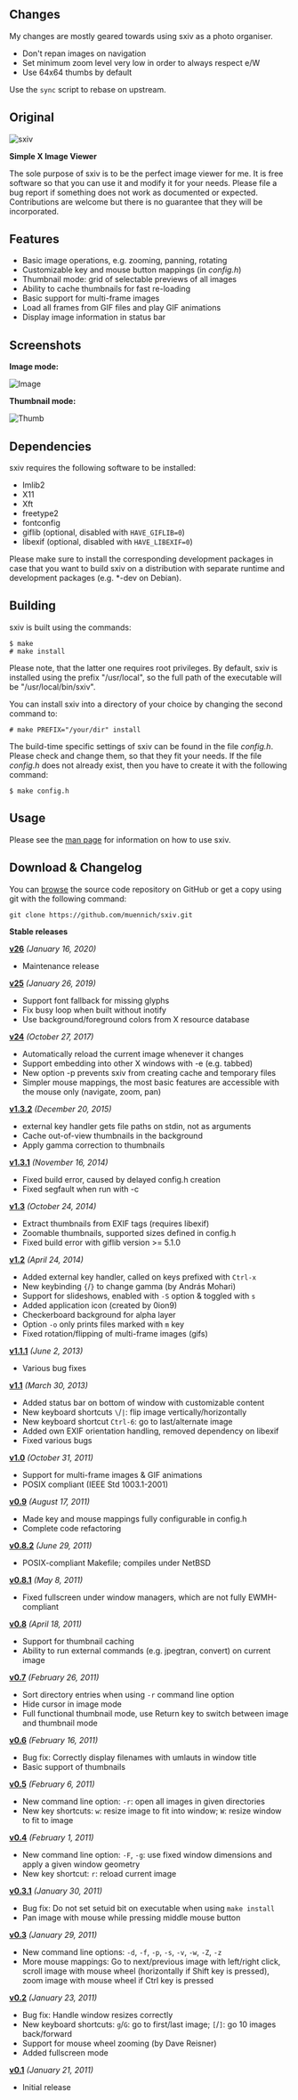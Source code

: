 Changes
-------

My changes are mostly geared towards using sxiv as a photo organiser.

* Don't repan images on navigation
* Set minimum zoom level very low in order to always respect e/W
* Use 64x64 thumbs by default

Use the `sync` script to rebase on upstream.

Original
--------
![sxiv](http://muennich.github.com/sxiv/img/logo.png "sxiv")

**Simple X Image Viewer**

The sole purpose of sxiv is to be the perfect image viewer for me. It is free
software so that you can use it and modify it for your needs. Please file a bug
report if something does not work as documented or expected. Contributions are
welcome but there is no guarantee that they will be incorporated.


Features
--------

* Basic image operations, e.g. zooming, panning, rotating
* Customizable key and mouse button mappings (in *config.h*)
* Thumbnail mode: grid of selectable previews of all images
* Ability to cache thumbnails for fast re-loading
* Basic support for multi-frame images
* Load all frames from GIF files and play GIF animations
* Display image information in status bar


Screenshots
-----------

**Image mode:**

![Image](http://muennich.github.io/sxiv/img/image.png "Image mode")

**Thumbnail mode:**

![Thumb](http://muennich.github.io/sxiv/img/thumb.png "Thumb mode")


Dependencies
------------

sxiv requires the following software to be installed:

  * Imlib2
  * X11
  * Xft
  * freetype2
  * fontconfig
  * giflib (optional, disabled with `HAVE_GIFLIB=0`)
  * libexif (optional, disabled with `HAVE_LIBEXIF=0`)

Please make sure to install the corresponding development packages in case that
you want to build sxiv on a distribution with separate runtime and development
packages (e.g. *-dev on Debian).


Building
--------

sxiv is built using the commands:

    $ make
    # make install

Please note, that the latter one requires root privileges.
By default, sxiv is installed using the prefix "/usr/local", so the full path
of the executable will be "/usr/local/bin/sxiv".

You can install sxiv into a directory of your choice by changing the second
command to:

    # make PREFIX="/your/dir" install

The build-time specific settings of sxiv can be found in the file *config.h*.
Please check and change them, so that they fit your needs.
If the file *config.h* does not already exist, then you have to create it with
the following command:

    $ make config.h


Usage
-----

Please see the [man page](http://muennich.github.com/sxiv/sxiv.1.html) for
information on how to use sxiv.


Download & Changelog
--------------------

You can [browse](https://github.com/muennich/sxiv) the source code repository
on GitHub or get a copy using git with the following command:

    git clone https://github.com/muennich/sxiv.git

**Stable releases**

**[v26](https://github.com/muennich/sxiv/archive/v26.tar.gz)**
*(January 16, 2020)*

  * Maintenance release

**[v25](https://github.com/muennich/sxiv/archive/v25.tar.gz)**
*(January 26, 2019)*

  * Support font fallback for missing glyphs
  * Fix busy loop when built without inotify
  * Use background/foreground colors from X resource database

**[v24](https://github.com/muennich/sxiv/archive/v24.tar.gz)**
*(October 27, 2017)*

  * Automatically reload the current image whenever it changes
  * Support embedding into other X windows with -e (e.g. tabbed)
  * New option -p prevents sxiv from creating cache and temporary files
  * Simpler mouse mappings, the most basic features are accessible with the
    mouse only (navigate, zoom, pan)

**[v1.3.2](https://github.com/muennich/sxiv/archive/v1.3.2.tar.gz)**
*(December 20, 2015)*

  * external key handler gets file paths on stdin, not as arguments
  * Cache out-of-view thumbnails in the background
  * Apply gamma correction to thumbnails

**[v1.3.1](https://github.com/muennich/sxiv/archive/v1.3.1.tar.gz)**
*(November 16, 2014)*

  * Fixed build error, caused by delayed config.h creation
  * Fixed segfault when run with -c

**[v1.3](https://github.com/muennich/sxiv/archive/v1.3.tar.gz)**
*(October 24, 2014)*

  * Extract thumbnails from EXIF tags (requires libexif)
  * Zoomable thumbnails, supported sizes defined in config.h
  * Fixed build error with giflib version >= 5.1.0

**[v1.2](https://github.com/muennich/sxiv/archive/v1.2.tar.gz)**
*(April 24, 2014)*

  * Added external key handler, called on keys prefixed with `Ctrl-x`
  * New keybinding `{`/`}` to change gamma (by András Mohari)
  * Support for slideshows, enabled with `-S` option & toggled with `s`
  * Added application icon (created by 0ion9)
  * Checkerboard background for alpha layer
  * Option `-o` only prints files marked with `m` key
  * Fixed rotation/flipping of multi-frame images (gifs)

**[v1.1.1](https://github.com/muennich/sxiv/archive/v1.1.1.tar.gz)**
*(June 2, 2013)*

  * Various bug fixes

**[v1.1](https://github.com/muennich/sxiv/archive/v1.1.tar.gz)**
*(March 30, 2013)*

  * Added status bar on bottom of window with customizable content
  * New keyboard shortcuts `\`/`|`: flip image vertically/horizontally
  * New keyboard shortcut `Ctrl-6`: go to last/alternate image
  * Added own EXIF orientation handling, removed dependency on libexif
  * Fixed various bugs

**[v1.0](https://github.com/muennich/sxiv/archive/v1.0.tar.gz)**
*(October 31, 2011)*

  * Support for multi-frame images & GIF animations
  * POSIX compliant (IEEE Std 1003.1-2001)

**[v0.9](https://github.com/muennich/sxiv/archive/v0.9.tar.gz)**
*(August 17, 2011)*

  * Made key and mouse mappings fully configurable in config.h
  * Complete code refactoring

**[v0.8.2](https://github.com/muennich/sxiv/archive/v0.8.2.tar.gz)**
*(June 29, 2011)*

  * POSIX-compliant Makefile; compiles under NetBSD

**[v0.8.1](https://github.com/muennich/sxiv/archive/v0.8.1.tar.gz)**
*(May 8, 2011)*

  * Fixed fullscreen under window managers, which are not fully EWMH-compliant

**[v0.8](https://github.com/muennich/sxiv/archive/v0.8.tar.gz)**
*(April 18, 2011)*

  * Support for thumbnail caching
  * Ability to run external commands (e.g. jpegtran, convert) on current image

**[v0.7](https://github.com/muennich/sxiv/archive/v0.7.tar.gz)**
*(February 26, 2011)*

  * Sort directory entries when using `-r` command line option
  * Hide cursor in image mode
  * Full functional thumbnail mode, use Return key to switch between image and
    thumbnail mode

**[v0.6](https://github.com/muennich/sxiv/archive/v0.6.tar.gz)**
*(February 16, 2011)*

  * Bug fix: Correctly display filenames with umlauts in window title
  * Basic support of thumbnails

**[v0.5](https://github.com/muennich/sxiv/archive/v0.5.tar.gz)**
*(February 6, 2011)*

  * New command line option: `-r`: open all images in given directories
  * New key shortcuts: `w`: resize image to fit into window; `W`: resize window
    to fit to image

**[v0.4](https://github.com/muennich/sxiv/archive/v0.4.tar.gz)**
*(February 1, 2011)*

  * New command line option: `-F`, `-g`: use fixed window dimensions and apply
    a given window geometry
  * New key shortcut: `r`: reload current image

**[v0.3.1](https://github.com/muennich/sxiv/archive/v0.3.1.tar.gz)**
*(January 30, 2011)*

  * Bug fix: Do not set setuid bit on executable when using `make install`
  * Pan image with mouse while pressing middle mouse button

**[v0.3](https://github.com/muennich/sxiv/archive/v0.3.tar.gz)**
*(January 29, 2011)*

  * New command line options: `-d`, `-f`, `-p`, `-s`, `-v`, `-w`, `-Z`, `-z`
  * More mouse mappings: Go to next/previous image with left/right click,
    scroll image with mouse wheel (horizontally if Shift key is pressed),
    zoom image with mouse wheel if Ctrl key is pressed

**[v0.2](https://github.com/muennich/sxiv/archive/v0.2.tar.gz)**
*(January 23, 2011)*

  * Bug fix: Handle window resizes correctly
  * New keyboard shortcuts: `g`/`G`: go to first/last image; `[`/`]`: go 10
    images back/forward
  * Support for mouse wheel zooming (by Dave Reisner)
  * Added fullscreen mode

**[v0.1](https://github.com/muennich/sxiv/archive/v0.1.tar.gz)**
*(January 21, 2011)*

  * Initial release

